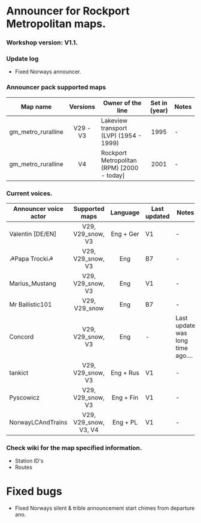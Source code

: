 # Announcer for Rockport Metropolitan maps.
### Workshop version: V1.1.
### Update log
- Fixed Norways announcer.

### Announcer pack supported maps
| Map name | Versions | Owner of the line | Set in (year) | Notes
| -- | :--: | -- | :--: | --
| gm_metro_ruralline | V29 - V3 | Lakeview transport (LVP) (1954 - 1999) | 1995 | -
| gm_metro_ruralline | V4 | Rockport Metropolitan (RPM) [2000 - today] | 2001 | -

### Current voices.
| Announcer voice actor | Supported maps | Language | Last updated | Notes
| -- | :--: | :--: | -- | --
| Valentin [DE/EN] | V29, V29_snow, V3 | Eng + Ger | V1 | -
| ☭Papa Trocki☭ | V29, V29_snow, V3 | Eng | B7 | -
| Marius_Mustang | V29, V29_snow, V3 | Eng | V1 | -
| Mr Ballistic101 | V29, V29_snow | Eng | B7 | -
| Concord | V29, V29_snow, V3 | Eng | - | Last update was long time ago....
| tankict | V29, V29_snow, V3 | Eng + Rus | V1 | -
| Pyscowicz | V29, V29_snow, V3 | Eng + Fin | V1 | -
| NorwayLCAndTrains | V29, V29_snow, V3, V4 | Eng + PL | V1 | -


### Check wiki for the map specified information.
- Station ID's
- Routes

# Fixed bugs
- FIxed Norways silent & trible announcement start chimes from departure ano.
